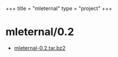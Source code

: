 +++
title = "mleternal"
type = "project"
+++

# mleternal/0.2
* [mleternal-0.2.tar.bz2](/mleternal/mleternal/0.2/mleternal-0.2.tar.bz2)